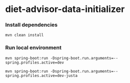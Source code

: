 # diet-advisor-data-initializer
### Install dependencies
```
mvn clean install
```
### Run local environment
```
mvn spring-boot:run -Dspring-boot.run.arguments=--spring.profiles.active=dev
```
```
mvn spring-boot:run -Dspring-boot.run.arguments=--spring.profiles.active=dev-justa
```